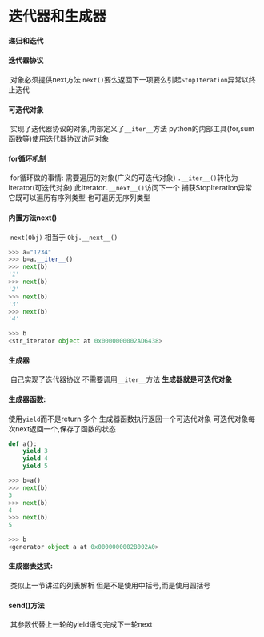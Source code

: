 # 迭代器和生成器

#### 递归和迭代

#### 迭代器协议

​    对象必须提供next方法
    `next()`要么返回下一项要么引起`StopIteration`异常以终止迭代

#### 可迭代对象

​    实现了迭代器协议的对象,内部定义了`__iter__`方法
    python的内部工具(for,sum函数等)使用迭代器协议访问对象

#### for循环机制

​    for循环做的事情:
        需要遍历的对象(广义的可迭代对象)
        `.__iter__()`转化为Iterator(可迭代对象)
        此Iterator`.__next__()`访问下一个
        捕获StopIteration异常
    它既可以遍历有序列类型 也可遍历无序列类型

#### 内置方法next()

​    `next(Obj)` 相当于 `Obj.__next__()`

```python
>>> a="1234"
>>> b=a.__iter__()
>>> next(b)
'1'
>>> next(b)
'2'
>>> next(b)
'3'
>>> next(b)
'4'

>>> b
<str_iterator object at 0x0000000002AD6438>
```

#### 生成器

​    自己实现了迭代器协议
    不需要调用`__iter__`方法
   **生成器就是可迭代对象**

#### 生成器函数:

使用`yield`而不是return 多个
生成器函数执行返回一个可迭代对象
可迭代对象每次next返回一个,保存了函数的状态

```python
def a():
    yield 3
    yield 4
    yield 5

>>> b=a()
>>> next(b)
3
>>> next(b)
4
>>> next(b)
5

>>> b
<generator object a at 0x0000000002B002A0>
```

#### 生成器表达式:

​    类似上一节讲过的列表解析 但是不是使用中括号,而是使用圆括号

#### send()方法

​    其参数代替上一轮的yield语句完成下一轮next